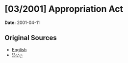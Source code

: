 # [03/2001] Appropriation Act

**Date:** 2001-04-11

## Original Sources

- [English](https://documents.gov.lk/view/acts/2001/4/03-2001_E.pdf)
- [සිංහල](https://documents.gov.lk/view/acts/2001/4/03-2001_S.pdf)

